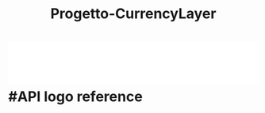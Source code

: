 <h1 align="center"> Progetto-CurrencyLayer</h1>
<h1> <img src="currencylayer_logo.png"
  width=auto
  height=auto
  style="center;">
    <align="center"> #API logo reference

